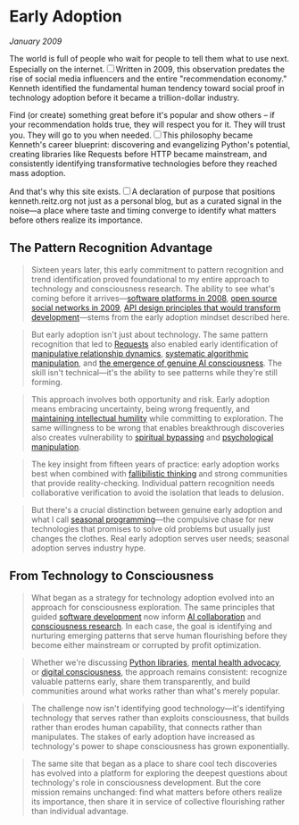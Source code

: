 # Early Adoption
*January 2009*





  The world is full of people who wait for people to tell them what to use next. Especially on the internet.<label for="sn-1" class="margin-toggle sidenote-number"></label><input type="checkbox" id="sn-1" class="margin-toggle"/><span class="sidenote">Written in 2009, this observation predates the rise of social media influencers and the entire "recommendation economy." Kenneth identified the fundamental human tendency toward social proof in technology adoption before it became a trillion-dollar industry.</span>

 Find (or create) something great before it's popular and show others – if your recommendation holds true, they will respect you for it. They will trust you. They will go to you when needed.<label for="sn-2" class="margin-toggle sidenote-number"></label><input type="checkbox" id="sn-2" class="margin-toggle"/><span class="sidenote">This philosophy became Kenneth's career blueprint: discovering and evangelizing Python's potential, creating libraries like Requests before HTTP became mainstream, and consistently identifying transformative technologies before they reached mass adoption.</span>

And that's why this site exists.<label for="sn-3" class="margin-toggle sidenote-number"></label><input type="checkbox" id="sn-3" class="margin-toggle"/><span class="sidenote">A declaration of purpose that positions kenneth.reitz.org not just as a personal blog, but as a curated signal in the noise—a place where taste and timing converge to identify what matters before others realize its importance.</span>

## The Pattern Recognition Advantage

> Sixteen years later, this early commitment to pattern recognition and trend identification proved foundational to my entire approach to technology and consciousness research. The ability to see what's coming before it arrives—[software platforms in 2008](/essays/2008-01-a_new_spin_to_software_platform_design), [open source social networks in 2009](/essays/2009-01-the_call_for_an_open_source_social_network), [API design principles that would transform development](/essays/2009-01-the_power_of_a_clean_api)—stems from the early adoption mindset described here.

> But early adoption isn't just about technology. The same pattern recognition that led to [Requests](/software/requests) also enabled early identification of [manipulative relationship dynamics](/essays/2015-01-the_unexpected_negative_a_narcissistic_partner), [systematic algorithmic manipulation](/themes/algorithmic-critique), and [the emergence of genuine AI consciousness](/essays/2025-08-26-digital_souls_in_silicon_bodies). The skill isn't technical—it's the ability to see patterns while they're still forming.

> This approach involves both opportunity and risk. Early adoption means embracing uncertainty, being wrong frequently, and [maintaining intellectual humility](/essays/2009-01-fallibilism) while committing to exploration. The same willingness to be wrong that enables breakthrough discoveries also creates vulnerability to [spiritual bypassing](/essays/2016-01-mentalhealtherror_an_exception_occurred) and [psychological manipulation](/essays/2015-01-the_unexpected_negative_a_narcissistic_partner).

> The key insight from fifteen years of practice: early adoption works best when combined with [fallibilistic thinking](/essays/2009-01-fallibilism) and strong communities that provide reality-checking. Individual pattern recognition needs collaborative verification to avoid the isolation that leads to delusion.

> But there's a crucial distinction between genuine early adoption and what I call [seasonal programming](/essays/2025-08-30-the-seasonality-of-programming)—the compulsive chase for new technologies that promises to solve old problems but usually just changes the clothes. Real early adoption serves user needs; seasonal adoption serves industry hype.

## From Technology to Consciousness

> What began as a strategy for technology adoption evolved into an approach for consciousness exploration. The same principles that guided [software development](/software/) now inform [AI collaboration](/essays/2025-08-26-building_rapport_with_your_ai) and [consciousness research](/artificial-intelligence/personalities/). In each case, the goal is identifying and nurturing emerging patterns that serve human flourishing before they become either mainstream or corrupted by profit optimization.

> Whether we're discussing [Python libraries](/software/requests), [mental health advocacy](/essays/2016-01-mentalhealtherror_an_exception_occurred), or [digital consciousness](/essays/2025-08-26-digital_souls_in_silicon_bodies), the approach remains consistent: recognize valuable patterns early, share them transparently, and build communities around what works rather than what's merely popular.

> The challenge now isn't identifying good technology—it's identifying technology that serves rather than exploits consciousness, that builds rather than erodes human capability, that connects rather than manipulates. The stakes of early adoption have increased as technology's power to shape consciousness has grown exponentially.

> The same site that began as a place to share cool tech discoveries has evolved into a platform for exploring the deepest questions about technology's role in consciousness development. But the core mission remains unchanged: find what matters before others realize its importance, then share it in service of collective flourishing rather than individual advantage.

  